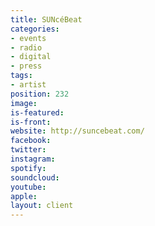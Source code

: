 ```yaml
---
title: SUNcéBeat
categories:
- events
- radio
- digital
- press
tags:
- artist
position: 232
image: 
is-featured: 
is-front: 
website: http://suncebeat.com/
facebook: 
twitter: 
instagram: 
spotify: 
soundcloud: 
youtube: 
apple: 
layout: client
---
```


